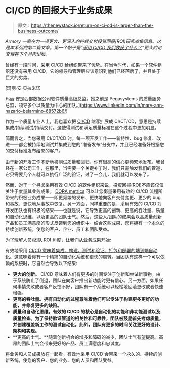 # CI/CD 的回报大于业务成果

> 原文：<https://thenewstack.io/return-on-ci-cd-is-larger-than-the-business-outcome/>

*Armory 一直在为一项更大、更深入的持续交付投资回报(ROI)研究收集信息。这是本系列的第二篇文章。第一个帖子是“[采用 CI/CD 我们收获了什么？](https://thenewstack.io/what-do-we-harvest-by-adopting-ci-cd/)“更大的论文将在下个月内出版。*

曾经有一段时间，采用 CI/CD 给组织带来了优势。在当今时代，如果一个软件组织还没有采用 CI/CD，它的领导和管理层应该意识到他们已经落后了，并且处于巨大的劣势。

 [玛丽·安·贝拉米诺

玛丽·安是西部数据公司软件质量高级总监。她之前是 Pegasystems 的质量服务总监，领导多个以质量为中心的团队。](https://www.linkedin.com/in/mary-ann-nazario-belarmino-68572b6/) 

作为一个质量专业人士，我也喜欢把 [CI/CD](https://thenewstack.io/category/ci-cd/) 缩写扩展成 CI/CT/CD，意思是持续集成/持续测试/持续交付。这使得测试和满足质量标准在这个过程中更加明显。

简而言之，当您采用 CI/CT/CD 时，每一项开发工作——新特性、bug 修复、改进——都会被持续地测试并集成到您的“准备发布”分支中，并且已经准备好根据您的交付标准发布给您的客户。

由于新的开发工作不断地被测试质量和回归，你有很高的信心更频繁地发布。我曾经在一家公司工作，在那里，当需要一个关键补丁时，我们只需触发我们的管道，它只需要几个人就可以执行广泛的验证，过了一会儿，我们就可以发布了。

然而，对于一个寻求采用有效 CI/CD 的软件组织来说，投资回报(ROI)不应该仅仅关注于度量其业务成果。 [DORA metrics](https://cloud.google.com/blog/products/devops-sre/using-the-four-keys-to-measure-your-devops-performance) 可以让您衡量采用有效的 CI/CD 流程所带来的积极业务成果——即更频繁的发布、更快地向客户交付变更、更少的 bug 和事故、更快地从事故中恢复。另一方面，同样重要的是，采用有效的 CI/CD 对开发团队也有积极的结果——也就是说，它导致更高的创新、更高的吞吐量、质量和自动化思维，以及更高的团队士气。然后，这些人/团队的成果会以高质量创新产品和员工满意度的形式反馈到您的组织中。结合这些成果，您将拥有一个永久的持续创新系统，使您的客户、企业、员工和团队受益。

为了理解人员/团队 ROI 角度，让我们从业务成果开始:

有效地采用 [CI/CD 意味着集成、构建、测试和验证、打包和部署的端到端自动化](https://thenewstack.io/3-ways-to-use-automation-in-ci-cd-pipelines/)。这意味着你有一个精简的自动化系统和更快的周转。当团队有这样一个可以依赖的系统时，它自然会导致以下结果:

*   **更大的创新。** CI/CD 意味着人们有更多的时间专注于创新和尝试新事物。由于系统防止了倒退，团队在向客户推出新功能时更有信心。另一方面，如果任何事情失败或者客户反馈不好，团队有一个系统可以轻松地回滚更改或者快速增强。
*   **更高的吞吐量。拥有自动化的过程意味着他们可以专注于构建更多更好的功能，并修复更多的缺陷。**
*   **质量和自动化思维。有效的 CI/CD 的核心是自动化的功能和非功能测试以及质量检查。为了保持验证管道的相关性和可靠性，团队被鼓励首先考虑质量，并创建覆盖新工作的测试自动化。此外，团队有更多的时间关注更好的设计、架构和实现。**
*   **更高的士气。**随着创新机会的增多和障碍的减少，团队士气有望提高。高昂的团队士气会带来更好的产品、员工满意度和忠诚度。

将业务和人员成果放在一起看，有效地采用 CI/CD 会带来一个永久的、持续的创新系统，使您的客户、您的业务、您的人员和团队受益。

<svg xmlns:xlink="http://www.w3.org/1999/xlink" viewBox="0 0 68 31" version="1.1"><title>Group</title> <desc>Created with Sketch.</desc></svg>